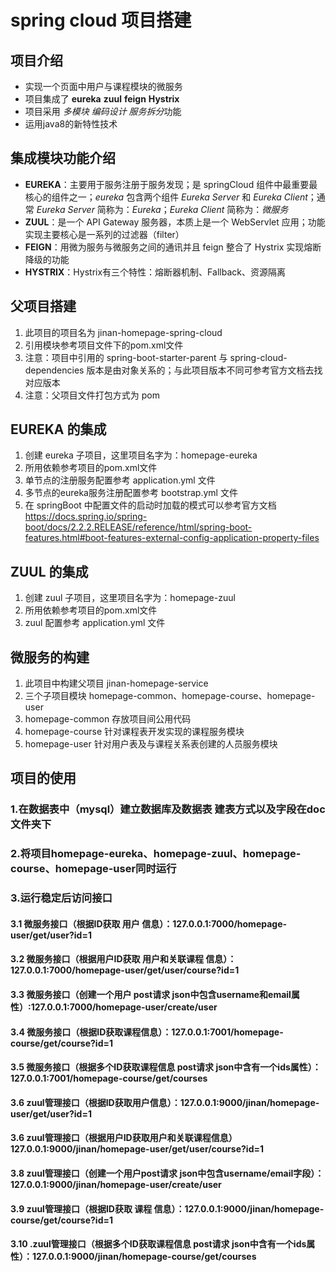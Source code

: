 # spring cloud 项目搭建

## 项目介绍
- 实现一个页面中用户与课程模块的微服务
- 项目集成了 **eureka** **zuul** **feign** **Hystrix**
- 项目采用 *多模块* *编码设计* *服务拆分*功能
- 运用java8的新特性技术
## 集成模块功能介绍
- **EUREKA**：主要用于服务注册于服务发现；是 springCloud 组件中最重要最核心的组件之一；*eureka* 包含两个组件 *Eureka Server* 和 *Eureka Client*；通常 *Eureka Server* 简称为：*Eureka*；*Eureka Client* 简称为：*微服务*
- **ZUUL**：是一个 API Gateway 服务器，本质上是一个 WebServlet 应用；功能实现主要核心是一系列的过滤器（filter）
- **FEIGN**：用微为服务与微服务之间的通讯并且 feign 整合了 Hystrix 实现熔断降级的功能
- **HYSTRIX**：Hystrix有三个特性：熔断器机制、Fallback、资源隔离

## 父项目搭建
1. 此项目的项目名为 jinan-homepage-spring-cloud
2. 引用模块参考项目文件下的pom.xml文件
3. 注意：项目中引用的 spring-boot-starter-parent 与 spring-cloud-dependencies 版本是由对象关系的；与此项目版本不同可参考官方文档去找对应版本
4. 注意：父项目文件打包方式为 pom

## EUREKA 的集成
1. 创建 eureka 子项目，这里项目名字为：homepage-eureka
2. 所用依赖参考项目的pom.xml文件
3. 单节点的注册服务配置参考 application.yml 文件
4. 多节点的eureka服务注册配置参考 bootstrap.yml 文件
5. 在 springBoot 中配置文件的启动时加载的模式可以参考官方文档
https://docs.spring.io/spring-boot/docs/2.2.2.RELEASE/reference/html/spring-boot-features.html#boot-features-external-config-application-property-files
## ZUUL 的集成
1. 创建 zuul 子项目，这里项目名字为：homepage-zuul
2. 所用依赖参考项目的pom.xml文件
3. zuul 配置参考 application.yml 文件
## 微服务的构建
1. 此项目中构建父项目 jinan-homepage-service
2. 三个子项目模块 homepage-common、homepage-course、homepage-user
3. homepage-common 存放项目间公用代码
4. homepage-course 针对课程表开发实现的课程服务模块
5. homepage-user 针对用户表及与课程关系表创建的人员服务模块

## 项目的使用
### 1.在数据表中（mysql）建立数据库及数据表 建表方式以及字段在doc文件夹下
### 2.将项目homepage-eureka、homepage-zuul、homepage-course、homepage-user同时运行
### 3.运行稳定后访问接口
#### 3.1 微服务接口（根据ID获取 用户 信息）：127.0.0.1:7000/homepage-user/get/user?id=1
#### 3.2 微服务接口（根据用户ID获取 用户和关联课程 信息）：127.0.0.1:7000/homepage-user/get/user/course?id=1
#### 3.3 微服务接口（创建一个用户 post请求 json中包含username和email属性）:127.0.0.1:7000/homepage-user/create/user
#### 3.4 微服务接口（根据ID获取课程信息）：127.0.0.1:7001/homepage-course/get/course?id=1
#### 3.5 微服务接口（根据多个ID获取课程信息 post请求 json中含有一个ids属性）：127.0.0.1:7001/homepage-course/get/courses

#### 3.6 zuul管理接口（根据ID获取用户信息）：127.0.0.1:9000/jinan/homepage-user/get/user?id=1
#### 3.6 zuul管理接口（根据用户ID获取用户和关联课程信息）127.0.0.1:9000/jinan/homepage-user/get/user/course?id=1
#### 3.8 zuul管理接口（创建一个用户post请求 json中包含username/email字段）：127.0.0.1:9000/jinan/homepage-user/create/user
#### 3.9 zuul管理接口（根据ID获取 课程 信息）：127.0.0.1:9000/jinan/homepage-course/get/course?id=1
#### 3.10 .zuul管理接口（根据多个ID获取课程信息 post请求 json中含有一个ids属性）：127.0.0.1:9000/jinan/homepage-course/get/courses
